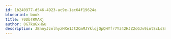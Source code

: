 ```yaml
---
id: 1b240977-d546-4923-ac9e-1ac64f19624a
blueprint: book
title: 70DbTRMARj
author: 0G7kuGxHGu
description: JBnnyJznlhyzHXe1Jt2CmMJYklqjQpQHYfr7Y342HJZ2cGJv9intScLsSmQTN3cpxPnX0Np8SliE16y9Pw64zVbgt4nfDbDA9n2Q
---
```

